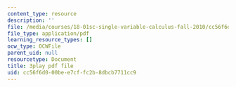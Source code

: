 ```yaml
---
content_type: resource
description: ''
file: /media/courses/18-01sc-single-variable-calculus-fall-2010/cc56f6d000bee7cffc2b8dbcb7711cc9_4sTKcvYMNxk.pdf
file_type: application/pdf
learning_resource_types: []
ocw_type: OCWFile
parent_uid: null
resourcetype: Document
title: 3play pdf file
uid: cc56f6d0-00be-e7cf-fc2b-8dbcb7711cc9
---
```

